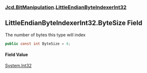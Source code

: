 ### [Jcd.BitManipulation](Jcd.BitManipulation.md 'Jcd.BitManipulation').[LittleEndianByteIndexerInt32](Jcd.BitManipulation.LittleEndianByteIndexerInt32.md 'Jcd.BitManipulation.LittleEndianByteIndexerInt32')

## LittleEndianByteIndexerInt32.ByteSize Field

The number of bytes this type will index

```csharp
public const int ByteSize = 4;
```

#### Field Value

[System.Int32](https://docs.microsoft.com/en-us/dotnet/api/System.Int32 'System.Int32')